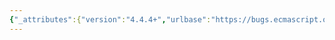 ```yaml
---
{"_attributes":{"version":"4.4.4+","urlbase":"https://bugs.ecmascript.org/","maintainer":"dherman@mozilla.com"},"bug":{"bug_id":1697,"creation_ts":"2013-08-01 17:01:00 -0700","short_desc":"15.7.3.5: misc typos","delta_ts":"2013-08-23 08:22:32 -0700","product":"Draft for 6th Edition","component":"editorial issue","version":"Rev 16: July 15, 2013 Draft","rep_platform":"All","op_sys":"All","bug_status":"RESOLVED","resolution":"FIXED","priority":"Normal","bug_severity":"minor","everconfirmed":true,"reporter":{"uid":"jmdyck","name":"Michael Dyck"},"assigned_to":{"uid":"allen","name":"Allen Wirfs-Brock"},"long_desc":[{"commentid":4689,"comment_count":0,"who":{"uid":"jmdyck","name":"Michael Dyck"},"bug_when":"2013-08-01 17:01:18 -0700"},{"commentid":4690,"comment_count":1,"who":{"uid":"jmdyck","name":"Michael Dyck"},"bug_when":"2013-08-01 17:02:10 -0700","thetext":"15.7.3.5 / step 8.a\n    Let s be \"-\".\n\nItalicize 's'.\n\n---\n\n15.7.3.5 / step 8.b\n    Let x = -x.\n\nItalicize both occurrences of 'x'."},{"commentid":4753,"comment_count":2,"who":{"uid":"allen","name":"Allen Wirfs-Brock"},"bug_when":"2013-08-05 17:21:57 -0700","thetext":"fixed in rev17 editor's draft"},{"commentid":5079,"comment_count":3,"who":{"uid":"allen","name":"Allen Wirfs-Brock"},"bug_when":"2013-08-23 08:22:32 -0700","thetext":"fixed in rev17, August 23, 2013 draft"}]}}
---
```

